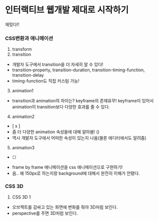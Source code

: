 # 인터랙티브 웹개발 제대로 시작하기

재밌다!!

### CSS변환과 애니메이션

1. transform
2. transition

- 개발자 도구에서 transition을 더 자세히 알 수 있다!
- transition-property, transition-duration, transition-timing-function, transition-delay
- timing-function도 직접 커스텀 가능!

3. animation1

- transition과 animation의 차이는? keyframe의 존재유무! keyframe이 있어서 animation이 transition보다 다양한 효과를 줄 수 있다.

4. animation2

- [ x ]
- 좀 더 다양한 animation 속성들에 대해 알아봄! ()
- 역시 개발자 도구에서 어떠한 속성이 있는지 나옴(물론 에디터에서도 알려줌)

5. animation3

- [ ]

* frame by frame 애니메이션을 css 애니메이션으로 구현하기!
* 음.. 왜 150px로 하는지랑 background에 대해서 완전히 이해가 안됐다.

### CSS 3D

1. CSS 3D 1

- 오브젝트를 감싸고 있는 화면에 변화를 줘야 3D처럼 보인다.
- perspective를 주면 3D처럼 보인다.
